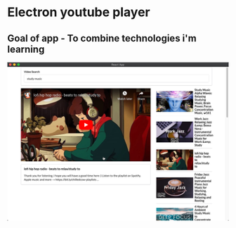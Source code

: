 # Electron youtube player

## Goal of app - To combine technologies i'm learning

![](assets/example.png)